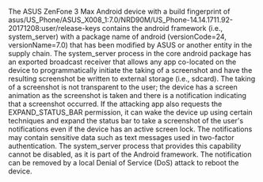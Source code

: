 The ASUS ZenFone 3 Max Android device with a build fingerprint of asus/US_Phone/ASUS_X008_1:7.0/NRD90M/US_Phone-14.14.1711.92-20171208:user/release-keys contains the android framework (i.e., system_server) with a package name of android (versionCode=24, versionName=7.0) that has been modified by ASUS or another entity in the supply chain. The system_server process in the core android package has an exported broadcast receiver that allows any app co-located on the device to programmatically initiate the taking of a screenshot and have the resulting screenshot be written to external storage (i.e., sdcard). The taking of a screenshot is not transparent to the user; the device has a screen animation as the screenshot is taken and there is a notification indicating that a screenshot occurred. If the attacking app also requests the EXPAND_STATUS_BAR permission, it can wake the device up using certain techniques and expand the status bar to take a screenshot of the user's notifications even if the device has an active screen lock. The notifications may contain sensitive data such as text messages used in two-factor authentication. The system_server process that provides this capability cannot be disabled, as it is part of the Android framework. The notification can be removed by a local Denial of Service (DoS) attack to reboot the device.